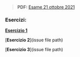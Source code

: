 > **PDF:** [Esame 21 ottobre 2021](/Esami/2021/esameOttobre_conSol.pdf)

### Esercizi:

[**Esercizio 1**](/../../issues/27)

[**Esercizio 2**](issue file path)

[**Esercizio 3**](issue file path)
